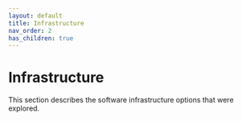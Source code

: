 ```yaml
---
layout: default
title: Infrastructure
nav_order: 2
has_children: true
---
```


# Infrastructure

This section describes the software infrastructure options that were explored. 
